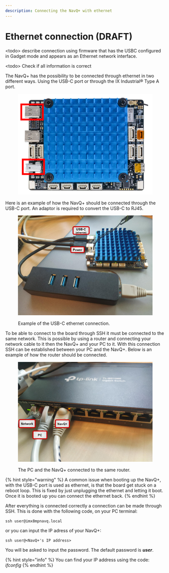 ```yaml
---
description: Connecting the NavQ+ with ethernet
---
```


# Ethernet connection (DRAFT)

\<todo> describe connection using firmware that has the USBC configured in Gadget mode and appears as an Ethernet network interface.

\<todo> Check if all information is correct



The NavQ+ has the possibility to be connected through ethernet in two different ways. Using the USB-C port or through the IX Industrial® Type A port.&#x20;

<figure><img src="../../.gitbook/assets/image (21).png" alt=""><figcaption></figcaption></figure>

Here is an example of how the NavQ+ should be connected through the USB-C port. An adaptor is required to convert the USB-C to RJ45.

<figure><img src="../../.gitbook/assets/image (9).png" alt=""><figcaption><p>Example of the USB-C ethernet connection.</p></figcaption></figure>

To be able to connect to the board through SSH it must be connected to the same network. This is possible by using a router and connecting your network cable to it then the NavQ+ and your PC to it. With this connection SSH can be established between your PC and the NavQ+. Below is an example of how the router should be connected.

<figure><img src="../../.gitbook/assets/image (18).png" alt=""><figcaption><p>The PC and the NavQ+ connected to the same router.</p></figcaption></figure>

{% hint style="warning" %}
A common issue when booting up the NavQ+, with the USB-C port is used as ethernet, is that the board get stuck on a reboot loop. This is fixed by just unplugging the ethernet and letting it boot. Once it is booted up you can connect the ethernet back.
{% endhint %}

After everything is connected correctly a connection can be made through SSH. This is done with the following code, on your PC terminal:

```
ssh user@imx8mpnavq.local
```

or you can input the IP adress of your NavQ+:

```
ssh user@<NavQ+'s IP address>
```

You will be asked to input the password. The default password is _**user**_.

{% hint style="info" %}
You can find your IP address using the code: _ifconfig_&#x20;
{% endhint %}


